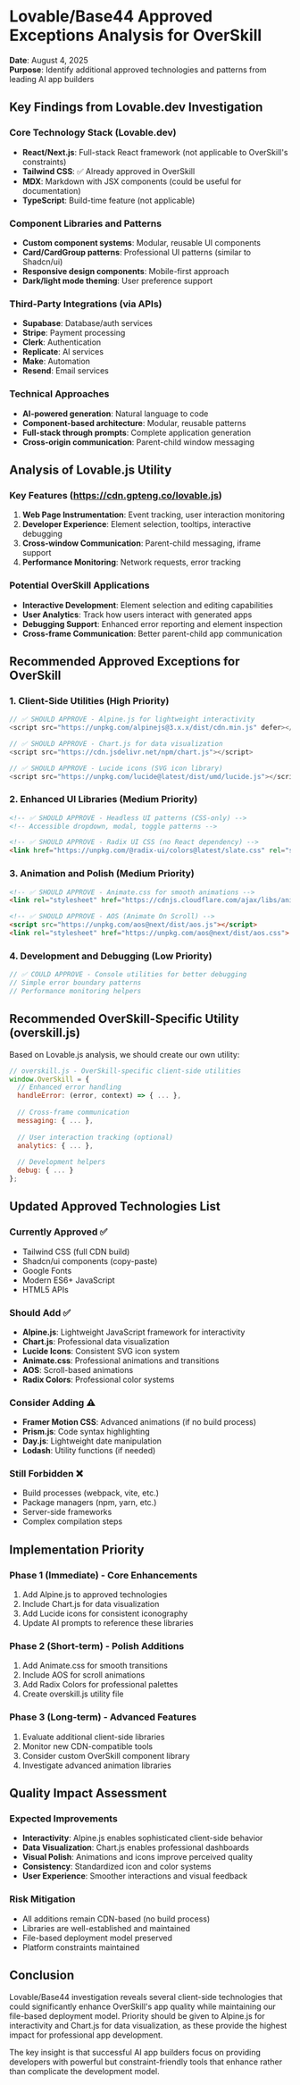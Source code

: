 # Lovable/Base44 Approved Exceptions Analysis for OverSkill

**Date**: August 4, 2025  
**Purpose**: Identify additional approved technologies and patterns from leading AI app builders

## Key Findings from Lovable.dev Investigation

### Core Technology Stack (Lovable.dev)
- **React/Next.js**: Full-stack React framework (not applicable to OverSkill's constraints)
- **Tailwind CSS**: ✅ Already approved in OverSkill
- **MDX**: Markdown with JSX components (could be useful for documentation)
- **TypeScript**: Build-time feature (not applicable)

### Component Libraries and Patterns
- **Custom component systems**: Modular, reusable UI components
- **Card/CardGroup patterns**: Professional UI patterns (similar to Shadcn/ui)
- **Responsive design components**: Mobile-first approach
- **Dark/light mode theming**: User preference support

### Third-Party Integrations (via APIs)
- **Supabase**: Database/auth services
- **Stripe**: Payment processing
- **Clerk**: Authentication
- **Replicate**: AI services
- **Make**: Automation
- **Resend**: Email services

### Technical Approaches
- **AI-powered generation**: Natural language to code
- **Component-based architecture**: Modular, reusable patterns
- **Full-stack through prompts**: Complete application generation
- **Cross-origin communication**: Parent-child window messaging

## Analysis of Lovable.js Utility

### Key Features (https://cdn.gpteng.co/lovable.js)
1. **Web Page Instrumentation**: Event tracking, user interaction monitoring
2. **Developer Experience**: Element selection, tooltips, interactive debugging
3. **Cross-window Communication**: Parent-child messaging, iframe support
4. **Performance Monitoring**: Network requests, error tracking

### Potential OverSkill Applications
- **Interactive Development**: Element selection and editing capabilities
- **User Analytics**: Track how users interact with generated apps
- **Debugging Support**: Enhanced error reporting and element inspection
- **Cross-frame Communication**: Better parent-child app communication

## Recommended Approved Exceptions for OverSkill

### 1. Client-Side Utilities (High Priority)
```javascript
// ✅ SHOULD APPROVE - Alpine.js for lightweight interactivity
<script src="https://unpkg.com/alpinejs@3.x.x/dist/cdn.min.js" defer></script>

// ✅ SHOULD APPROVE - Chart.js for data visualization
<script src="https://cdn.jsdelivr.net/npm/chart.js"></script>

// ✅ SHOULD APPROVE - Lucide icons (SVG icon library)
<script src="https://unpkg.com/lucide@latest/dist/umd/lucide.js"></script>
```

### 2. Enhanced UI Libraries (Medium Priority)
```html
<!-- ✅ SHOULD APPROVE - Headless UI patterns (CSS-only) -->
<!-- Accessible dropdown, modal, toggle patterns -->

<!-- ✅ SHOULD APPROVE - Radix UI CSS (no React dependency) -->
<link href="https://unpkg.com/@radix-ui/colors@latest/slate.css" rel="stylesheet">
```

### 3. Animation and Polish (Medium Priority)
```html
<!-- ✅ SHOULD APPROVE - Animate.css for smooth animations -->
<link rel="stylesheet" href="https://cdnjs.cloudflare.com/ajax/libs/animate.css/4.1.1/animate.min.css">

<!-- ✅ SHOULD APPROVE - AOS (Animate On Scroll) -->
<script src="https://unpkg.com/aos@next/dist/aos.js"></script>
<link rel="stylesheet" href="https://unpkg.com/aos@next/dist/aos.css">
```

### 4. Development and Debugging (Low Priority)
```javascript
// ✅ COULD APPROVE - Console utilities for better debugging
// Simple error boundary patterns
// Performance monitoring helpers
```

## Recommended OverSkill-Specific Utility (overskill.js)

Based on Lovable.js analysis, we should create our own utility:

```javascript
// overskill.js - OverSkill-specific client-side utilities
window.OverSkill = {
  // Enhanced error handling
  handleError: (error, context) => { ... },
  
  // Cross-frame communication
  messaging: { ... },
  
  // User interaction tracking (optional)
  analytics: { ... },
  
  // Development helpers
  debug: { ... }
};
```

## Updated Approved Technologies List

### Currently Approved ✅
- Tailwind CSS (full CDN build)
- Shadcn/ui components (copy-paste)
- Google Fonts
- Modern ES6+ JavaScript
- HTML5 APIs

### Should Add ✅
- **Alpine.js**: Lightweight JavaScript framework for interactivity
- **Chart.js**: Professional data visualization
- **Lucide Icons**: Consistent SVG icon system
- **Animate.css**: Professional animations and transitions
- **AOS**: Scroll-based animations
- **Radix Colors**: Professional color systems

### Consider Adding ⚠️
- **Framer Motion CSS**: Advanced animations (if no build process)
- **Prism.js**: Code syntax highlighting
- **Day.js**: Lightweight date manipulation
- **Lodash**: Utility functions (if needed)

### Still Forbidden ❌
- Build processes (webpack, vite, etc.)
- Package managers (npm, yarn, etc.)
- Server-side frameworks
- Complex compilation steps

## Implementation Priority

### Phase 1 (Immediate) - Core Enhancements
1. Add Alpine.js to approved technologies
2. Include Chart.js for data visualization
3. Add Lucide icons for consistent iconography
4. Update AI prompts to reference these libraries

### Phase 2 (Short-term) - Polish Additions
1. Add Animate.css for smooth transitions
2. Include AOS for scroll animations
3. Add Radix Colors for professional palettes
4. Create overskill.js utility file

### Phase 3 (Long-term) - Advanced Features  
1. Evaluate additional client-side libraries
2. Monitor new CDN-compatible tools
3. Consider custom OverSkill component library
4. Investigate advanced animation libraries

## Quality Impact Assessment

### Expected Improvements
- **Interactivity**: Alpine.js enables sophisticated client-side behavior
- **Data Visualization**: Chart.js enables professional dashboards
- **Visual Polish**: Animations and icons improve perceived quality
- **Consistency**: Standardized icon and color systems
- **User Experience**: Smoother interactions and visual feedback

### Risk Mitigation
- All additions remain CDN-based (no build process)
- Libraries are well-established and maintained
- File-based deployment model preserved
- Platform constraints maintained

## Conclusion

Lovable/Base44 investigation reveals several client-side technologies that could significantly enhance OverSkill's app quality while maintaining our file-based deployment model. Priority should be given to Alpine.js for interactivity and Chart.js for data visualization, as these provide the highest impact for professional app development.

The key insight is that successful AI app builders focus on providing developers with powerful but constraint-friendly tools that enhance rather than complicate the development model.